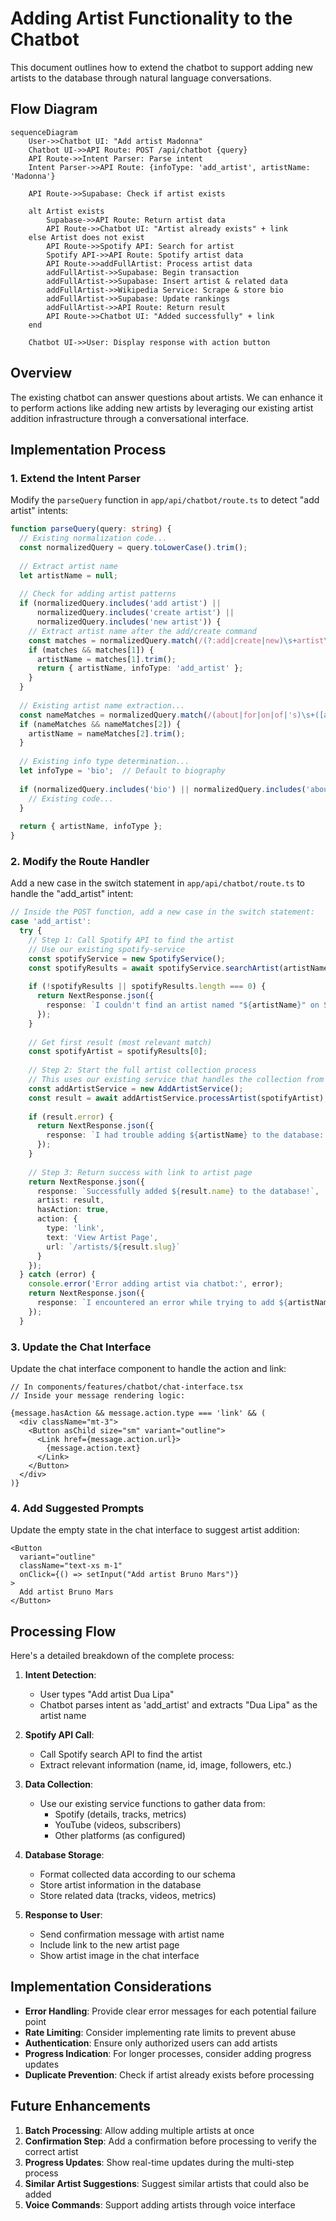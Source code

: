 # Adding Artist Functionality to the Chatbot

This document outlines how to extend the chatbot to support adding new artists to the database through natural language conversations.

## Flow Diagram

```mermaid
sequenceDiagram
    User->>Chatbot UI: "Add artist Madonna"
    Chatbot UI->>API Route: POST /api/chatbot {query}
    API Route->>Intent Parser: Parse intent
    Intent Parser->>API Route: {infoType: 'add_artist', artistName: 'Madonna'}
    
    API Route->>Supabase: Check if artist exists
    
    alt Artist exists
        Supabase->>API Route: Return artist data
        API Route->>Chatbot UI: "Artist already exists" + link
    else Artist does not exist
        API Route->>Spotify API: Search for artist
        Spotify API->>API Route: Spotify artist data
        API Route->>addFullArtist: Process artist data
        addFullArtist->>Supabase: Begin transaction
        addFullArtist->>Supabase: Insert artist & related data
        addFullArtist->>Wikipedia Service: Scrape & store bio
        addFullArtist->>Supabase: Update rankings
        addFullArtist->>API Route: Return result
        API Route->>Chatbot UI: "Added successfully" + link
    end
    
    Chatbot UI->>User: Display response with action button
```

## Overview

The existing chatbot can answer questions about artists. We can enhance it to perform actions like adding new artists by leveraging our existing artist addition infrastructure through a conversational interface.

## Implementation Process

### 1. Extend the Intent Parser

Modify the `parseQuery` function in `app/api/chatbot/route.ts` to detect "add artist" intents:

```typescript
function parseQuery(query: string) {
  // Existing normalization code...
  const normalizedQuery = query.toLowerCase().trim();
  
  // Extract artist name
  let artistName = null;
  
  // Check for adding artist patterns
  if (normalizedQuery.includes('add artist') || 
      normalizedQuery.includes('create artist') || 
      normalizedQuery.includes('new artist')) {
    // Extract artist name after the add/create command
    const matches = normalizedQuery.match(/(?:add|create|new)\s+artist\s+([a-z0-9\s&]+)(?:\s|$)/i);
    if (matches && matches[1]) {
      artistName = matches[1].trim();
      return { artistName, infoType: 'add_artist' };
    }
  }
  
  // Existing artist name extraction...
  const nameMatches = normalizedQuery.match(/(about|for|on|of|'s)\s+([a-z\s&]+)(\s+|$)/i);
  if (nameMatches && nameMatches[2]) {
    artistName = nameMatches[2].trim();
  }
  
  // Existing info type determination...
  let infoType = 'bio';  // Default to biography
  
  if (normalizedQuery.includes('bio') || normalizedQuery.includes('about')) {
    // Existing code...
  }
  
  return { artistName, infoType };
}
```

### 2. Modify the Route Handler

Add a new case in the switch statement in `app/api/chatbot/route.ts` to handle the "add_artist" intent:

```typescript
// Inside the POST function, add a new case in the switch statement:
case 'add_artist':
  try {
    // Step 1: Call Spotify API to find the artist
    // Use our existing spotify-service
    const spotifyService = new SpotifyService();
    const spotifyResults = await spotifyService.searchArtist(artistName);
    
    if (!spotifyResults || spotifyResults.length === 0) {
      return NextResponse.json({
        response: `I couldn't find an artist named "${artistName}" on Spotify. Please check the spelling and try again.`
      });
    }
    
    // Get first result (most relevant match)
    const spotifyArtist = spotifyResults[0];
    
    // Step 2: Start the full artist collection process
    // This uses our existing service that handles the collection from various sources
    const addArtistService = new AddArtistService();
    const result = await addArtistService.processArtist(spotifyArtist);
    
    if (result.error) {
      return NextResponse.json({
        response: `I had trouble adding ${artistName} to the database: ${result.error}`
      });
    }
    
    // Step 3: Return success with link to artist page
    return NextResponse.json({
      response: `Successfully added ${result.name} to the database!`,
      artist: result,
      hasAction: true,
      action: {
        type: 'link',
        text: 'View Artist Page',
        url: `/artists/${result.slug}`
      }
    });
  } catch (error) {
    console.error('Error adding artist via chatbot:', error);
    return NextResponse.json({
      response: `I encountered an error while trying to add ${artistName}. Please try again later.`
    });
  }
```

### 3. Update the Chat Interface

Update the chat interface component to handle the action and link:

```tsx
// In components/features/chatbot/chat-interface.tsx
// Inside your message rendering logic:

{message.hasAction && message.action.type === 'link' && (
  <div className="mt-3">
    <Button asChild size="sm" variant="outline">
      <Link href={message.action.url}>
        {message.action.text}
      </Link>
    </Button>
  </div>
)}
```

### 4. Add Suggested Prompts

Update the empty state in the chat interface to suggest artist addition:

```tsx
<Button 
  variant="outline" 
  className="text-xs m-1" 
  onClick={() => setInput("Add artist Bruno Mars")}
>
  Add artist Bruno Mars
</Button>
```

## Processing Flow

Here's a detailed breakdown of the complete process:

1. **Intent Detection**:
   - User types "Add artist Dua Lipa"
   - Chatbot parses intent as 'add_artist' and extracts "Dua Lipa" as the artist name

2. **Spotify API Call**:
   - Call Spotify search API to find the artist
   - Extract relevant information (name, id, image, followers, etc.)

3. **Data Collection**:
   - Use our existing service functions to gather data from:
     - Spotify (details, tracks, metrics)
     - YouTube (videos, subscribers)
     - Other platforms (as configured)

4. **Database Storage**:
   - Format collected data according to our schema
   - Store artist information in the database
   - Store related data (tracks, videos, metrics)

5. **Response to User**:
   - Send confirmation message with artist name
   - Include link to the new artist page
   - Show artist image in the chat interface

## Implementation Considerations

- **Error Handling**: Provide clear error messages for each potential failure point
- **Rate Limiting**: Consider implementing rate limits to prevent abuse
- **Authentication**: Ensure only authorized users can add artists
- **Progress Indication**: For longer processes, consider adding progress updates
- **Duplicate Prevention**: Check if artist already exists before processing

## Future Enhancements

1. **Batch Processing**: Allow adding multiple artists at once
2. **Confirmation Step**: Add a confirmation before processing to verify the correct artist
3. **Progress Updates**: Show real-time updates during the multi-step process
4. **Similar Artist Suggestions**: Suggest similar artists that could also be added
5. **Voice Commands**: Support adding artists through voice interface